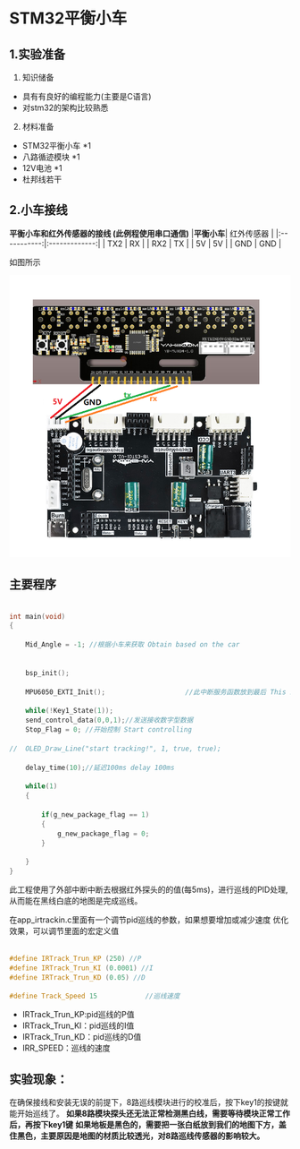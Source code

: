# STM32平衡小车

## 1.实验准备
1. 知识储备
- 具有有良好的编程能力(主要是C语言)
- 对stm32的架构比较熟悉

2. 材料准备
- STM32平衡小车 *1
- 八路循迹模块 *1
- 12V电池 *1
- 杜邦线若干

## 2.小车接线
 
**平衡小车和红外传感器的接线 (此例程使用串口通信)**
|**平衡小车**|   红外传感器   |
|:-----------:|:-------------:|
|    TX2      |     RX      |
|    RX2      |     TX      |
|    5V      |     5V      |
|    GND     |     GND     |

如图所示

![image-2024110100001](2024110100001.png)





## 主要程序
```C

int main(void)
{	
	
	Mid_Angle = -1; //根据小车来获取 Obtain based on the car
	
	
	bsp_init();
	
	MPU6050_EXTI_Init();					//此中断服务函数放到最后 This interrupt service function is placed last
	
	while(!Key1_State(1));
	send_control_data(0,0,1);//发送接收数字型数据
	Stop_Flag = 0; //开始控制 Start controlling

//	OLED_Draw_Line("start tracking!", 1, true, true); 
	
	delay_time(10);//延迟100ms delay 100ms
	
	while(1)
	{
		
		if(g_new_package_flag == 1)
		{
			g_new_package_flag = 0;
		}
		
	}
}

```
此工程使用了外部中断中断去根据红外探头的的值(每5ms)，进行巡线的PID处理,从而能在黑线白底的地图是完成巡线。

在app_irtrackin.c里面有一个调节pid巡线的参数，如果想要增加或减少速度 优化效果，可以调节里面的宏定义值
```C

#define IRTrack_Trun_KP (250) //P
#define IRTrack_Trun_KI (0.0001) //I
#define IRTrack_Trun_KD (0.05) //D

#define Track_Speed 15			  //巡线速度
```
- IRTrack_Trun_KP:pid巡线的P值
- IRTrack_Trun_KI：pid巡线的I值
- IRTrack_Trun_KD：pid巡线的D值
- IRR_SPEED：巡线的速度


## 实验现象：
在确保接线和安装无误的前提下，8路巡线模块进行的校准后，按下key1的按键就能开始巡线了。
**如果8路模块探头还无法正常检测黑白线，需要等待模块正常工作后，再按下key1键**
**如果地板是黑色的，需要把一张白纸放到我们的地图下方，盖住黑色，主要原因是地图的材质比较透光，对8路巡线传感器的影响较大。**
